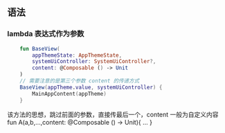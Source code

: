 ###


## 语法
### lambda 表达式作为参数
```kotlin
    fun BaseView(
        appThemeState: AppThemeState,
        systemUiController: SystemUiController?,
        content: @Composable () -> Unit
    )
    // 需要注意的是第三个参数 content 的传递方式
    BaseView(appTheme.value, systemUiController) {
        MainAppContent(appTheme)
    }
```
该方法的思想，跳过前面的参数，直接传最后一个，content 一般为自定义内容
fun A(a,b,...,content: @Composable () -> Unit){
    ...
}



